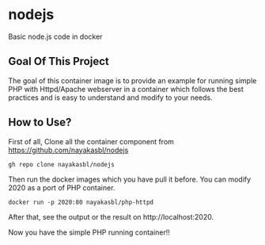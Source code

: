 # nodejs
Basic node.js code in docker 

## Goal Of This Project
The goal of this container image is to provide an example for running simple PHP with Httpd/Apache webserver in a container which follows the best practices and is easy to understand and modify to your needs.

## How to Use?
First of all, Clone all the container component  from https://github.com/nayakasbl/nodejs
<pre><code>gh repo clone nayakasbl/nodejs</code></pre>
Then run the docker images which you have pull it before. You can modify 2020 as a port of PHP container. 
<pre><code>docker run -p 2020:80 nayakasbl/php-httpd </code></pre>
After that, see the output or the result on http://localhost:2020. 

Now you have the simple PHP running container!! 
